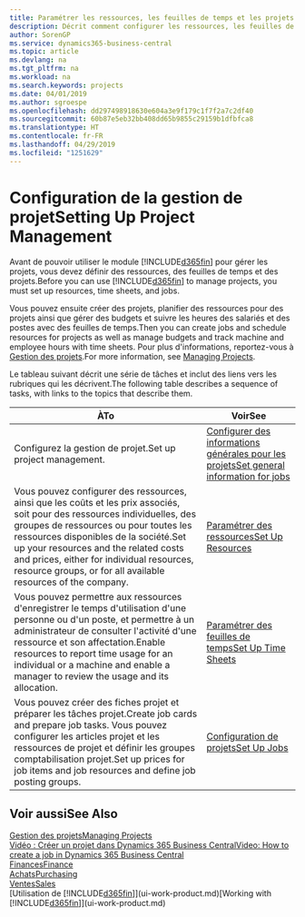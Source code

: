 ```yaml
---
title: Paramétrer les ressources, les feuilles de temps et les projets| Microsoft Docs
description: Décrit comment configurer les ressources, les feuilles de temps et les projets pour la gestion des projets.
author: SorenGP
ms.service: dynamics365-business-central
ms.topic: article
ms.devlang: na
ms.tgt_pltfrm: na
ms.workload: na
ms.search.keywords: projects
ms.date: 04/01/2019
ms.author: sgroespe
ms.openlocfilehash: dd297498918630e604a3e9f179c1f7f2a7c2df40
ms.sourcegitcommit: 60b87e5eb32bb408dd65b9855c29159b1dfbfca8
ms.translationtype: HT
ms.contentlocale: fr-FR
ms.lasthandoff: 04/29/2019
ms.locfileid: "1251629"
---
```

# <a name="setting-up-project-management"></a><span data-ttu-id="ad5f9-103">Configuration de la gestion de projet</span><span class="sxs-lookup"><span data-stu-id="ad5f9-103">Setting Up Project Management</span></span>
<span data-ttu-id="ad5f9-104">Avant de pouvoir utiliser le module [!INCLUDE[d365fin](includes/d365fin_md.md)] pour gérer les projets, vous devez définir des ressources, des feuilles de temps et des projets.</span><span class="sxs-lookup"><span data-stu-id="ad5f9-104">Before you can use [!INCLUDE[d365fin](includes/d365fin_md.md)] to manage projects, you must set up resources, time sheets, and jobs.</span></span>

<span data-ttu-id="ad5f9-105">Vous pouvez ensuite créer des projets, planifier des ressources pour des projets ainsi que gérer des budgets et suivre les heures des salariés et des postes avec des feuilles de temps.</span><span class="sxs-lookup"><span data-stu-id="ad5f9-105">Then you can create jobs and schedule resources for projects as well as manage budgets and track machine and employee hours with time sheets.</span></span> <span data-ttu-id="ad5f9-106">Pour plus d'informations, reportez-vous à [Gestion des projets](projects-manage-projects.md).</span><span class="sxs-lookup"><span data-stu-id="ad5f9-106">For more information, see [Managing Projects](projects-manage-projects.md).</span></span>  

<span data-ttu-id="ad5f9-107">Le tableau suivant décrit une série de tâches et inclut des liens vers les rubriques qui les décrivent.</span><span class="sxs-lookup"><span data-stu-id="ad5f9-107">The following table describes a sequence of tasks, with links to the topics that describe them.</span></span>

| <span data-ttu-id="ad5f9-108">À</span><span class="sxs-lookup"><span data-stu-id="ad5f9-108">To</span></span> | <span data-ttu-id="ad5f9-109">Voir</span><span class="sxs-lookup"><span data-stu-id="ad5f9-109">See</span></span> |
| --- | --- |
| <span data-ttu-id="ad5f9-110">Configurez la gestion de projet.</span><span class="sxs-lookup"><span data-stu-id="ad5f9-110">Set up project management.</span></span>|[<span data-ttu-id="ad5f9-111">Configurer des informations générales pour les projets</span><span class="sxs-lookup"><span data-stu-id="ad5f9-111">Set general information for jobs</span></span>](projects-how-setup-jobs.md#to-set-general-information-for-jobs)|
| <span data-ttu-id="ad5f9-112">Vous pouvez configurer des ressources, ainsi que les coûts et les prix associés, soit pour des ressources individuelles, des groupes de ressources ou pour toutes les ressources disponibles de la société.</span><span class="sxs-lookup"><span data-stu-id="ad5f9-112">Set up your resources and the related costs and prices, either for individual resources, resource groups, or for all available resources of the company.</span></span> |[<span data-ttu-id="ad5f9-113">Paramétrer des ressources</span><span class="sxs-lookup"><span data-stu-id="ad5f9-113">Set Up Resources</span></span>](projects-how-setup-resources.md) |
| <span data-ttu-id="ad5f9-114">Vous pouvez permettre aux ressources d'enregistrer le temps d'utilisation d'une personne ou d'un poste, et permettre à un administrateur de consulter l'activité d'une ressource et son affectation.</span><span class="sxs-lookup"><span data-stu-id="ad5f9-114">Enable resources to report time usage for an individual or a machine and enable a manager to review the usage and its allocation.</span></span> |[<span data-ttu-id="ad5f9-115">Paramétrer des feuilles de temps</span><span class="sxs-lookup"><span data-stu-id="ad5f9-115">Set Up Time Sheets</span></span>](projects-how-setup-time-sheets.md) |
| <span data-ttu-id="ad5f9-116">Vous pouvez créer des fiches projet et préparer les tâches projet.</span><span class="sxs-lookup"><span data-stu-id="ad5f9-116">Create job cards and prepare job tasks.</span></span> <span data-ttu-id="ad5f9-117">Vous pouvez configurer les articles projet et les ressources de projet et définir les groupes comptabilisation projet.</span><span class="sxs-lookup"><span data-stu-id="ad5f9-117">Set up prices for job items and job resources and define job posting groups.</span></span> |[<span data-ttu-id="ad5f9-118">Configuration de projets</span><span class="sxs-lookup"><span data-stu-id="ad5f9-118">Set Up Jobs</span></span>](projects-how-setup-jobs.md) |

## <a name="see-also"></a><span data-ttu-id="ad5f9-119">Voir aussi</span><span class="sxs-lookup"><span data-stu-id="ad5f9-119">See Also</span></span>

[<span data-ttu-id="ad5f9-120">Gestion des projets</span><span class="sxs-lookup"><span data-stu-id="ad5f9-120">Managing Projects</span></span>](projects-manage-projects.md)  
[<span data-ttu-id="ad5f9-121">Vidéo : Créer un projet dans Dynamics 365 Business Central</span><span class="sxs-lookup"><span data-stu-id="ad5f9-121">Video: How to create a job in Dynamics 365 Business Central</span></span>](https://www.youtube.com/watch?v=VqaPWr7BWmw)  
[<span data-ttu-id="ad5f9-122">Finances</span><span class="sxs-lookup"><span data-stu-id="ad5f9-122">Finance</span></span>](finance.md)  
[<span data-ttu-id="ad5f9-123">Achats</span><span class="sxs-lookup"><span data-stu-id="ad5f9-123">Purchasing</span></span>](purchasing-manage-purchasing.md)  
[<span data-ttu-id="ad5f9-124">Ventes</span><span class="sxs-lookup"><span data-stu-id="ad5f9-124">Sales</span></span>](sales-manage-sales.md)  
<span data-ttu-id="ad5f9-125">[Utilisation de [!INCLUDE[d365fin](includes/d365fin_md.md)]](ui-work-product.md)</span><span class="sxs-lookup"><span data-stu-id="ad5f9-125">[Working with [!INCLUDE[d365fin](includes/d365fin_md.md)]](ui-work-product.md)</span></span>  
